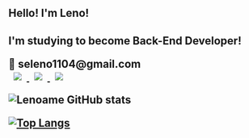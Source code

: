 <h2> Hello! I'm Leno! <h2>
<p>I'm studying to become Back-End Developer!</p>
<span> 📮 seleno1104@gmail.com </span>
  
  <br>
  <a href="http://www.instagram.com/pastry_leno/">
    <img
         src="http://img.shields.io/badge/-Instagram-222222?style=flat&logo=Instagram&link=https://www.instagram.com/pastry_leno/"
         style="height: auto; margin-left: 10px; margin-right: 10px;"/>
  </a>
  
  <a href="https://acidic-atom-e47.notion.site/Programming-02d34e70924347b6810ba1d92f521a49">
    <img
         src="http://img.shields.io/badge/-Notion-222222?style=flat&logo=Notion&link=https://www.notion.so/leno1104@live.wsu.ac.kr/"
         style="height: auto; margin-left: 10px; margin-right: 10px;"/>
  </a>
  
  <a href="https://velog.io/@leno1104">
    <img
         src="http://img.shields.io/badge/-Velog-222222?style=flat&logo=Vector Logo Zone&link=https://velog.io/@leno1104"
         style="hieght: auto; margin-left: 10px; margin-right: 10px;"/>
  </a>
  
  ![Lenoame GitHub stats](https://github-readme-stats.vercel.app/api?username=Lenoame&show_icons=true&theme=tokyonight)
  
  [![Top Langs](https://github-readme-stats.vercel.app/api/top-langs/?username=Lenoame&layout=compact&theme=tokyonight&langs_count=3)](https://github.com/anuraghazra/github-readme-stats)
